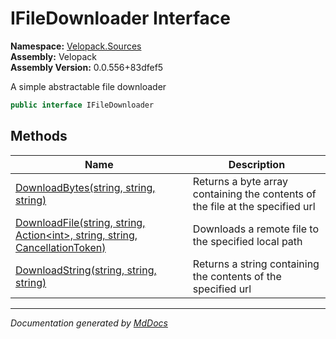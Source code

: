 ﻿<!--  
  <auto-generated>   
    The contents of this file were generated by a tool.  
    Changes to this file may be list if the file is regenerated  
  </auto-generated>   
-->

# IFileDownloader Interface

**Namespace:** [Velopack.Sources](../index.md)  
**Assembly:** Velopack  
**Assembly Version:** 0.0.556+83dfef5

A simple abstractable file downloader

```csharp
public interface IFileDownloader
```

## Methods

| Name                                                                                                      | Description                                                                   |
| --------------------------------------------------------------------------------------------------------- | ----------------------------------------------------------------------------- |
| [DownloadBytes(string, string, string)](methods/DownloadBytes.md)                                         | Returns a byte array containing the contents of the file at the specified url |
| [DownloadFile(string, string, Action\<int\>, string, string, CancellationToken)](methods/DownloadFile.md) | Downloads a remote file to the specified local path                           |
| [DownloadString(string, string, string)](methods/DownloadString.md)                                       | Returns a string containing the contents of the specified url                 |

___

*Documentation generated by [MdDocs](https://github.com/ap0llo/mddocs)*
